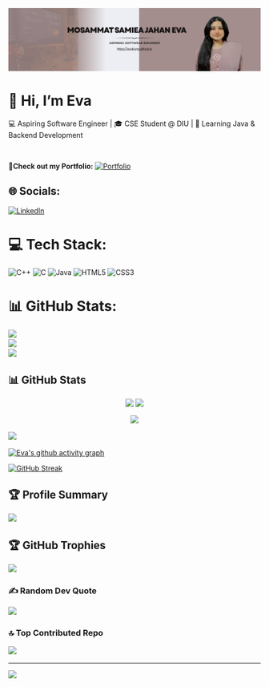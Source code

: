 ![Eva's Banner](./assets/banner.png)

# 👋 Hi, I’m Eva
💻 Aspiring Software Engineer | 🎓 CSE Student @ DIU | 🚀 Learning Java & Backend Development  

<br>

👤**Check out my Portfolio:** [![Portfolio](https://img.shields.io/badge/Portfolio-Evaliuna-blue?style=for-the-badge&logo=github)](https://evaliuna.github.io) 

## 🌐 Socials:
[![LinkedIn](https://img.shields.io/badge/LinkedIn-0077B5?style=for-the-badge&logo=linkedin&logoColor=white)](https://www.linkedin.com/in/samiea-jahan-eva-383678274/)


# 💻 Tech Stack:
![C++](https://img.shields.io/badge/c++-%2300599C.svg?style=for-the-badge&logo=c%2B%2B&logoColor=white) ![C](https://img.shields.io/badge/c-%2300599C.svg?style=for-the-badge&logo=c&logoColor=white) ![Java](https://img.shields.io/badge/java-%23ED8B00.svg?style=for-the-badge&logo=openjdk&logoColor=white) ![HTML5](https://img.shields.io/badge/html5-%23E34F26.svg?style=for-the-badge&logo=html5&logoColor=white) ![CSS3](https://img.shields.io/badge/css3-%231572B6.svg?style=for-the-badge&logo=css3&logoColor=white)
# 📊 GitHub Stats:
![](https://github-readme-stats.vercel.app/api?username=Evaliuna&theme=neon&hide_border=false&include_all_commits=false&count_private=false)<br/>
![](https://nirzak-streak-stats.vercel.app/?user=Evaliuna&theme=neon&hide_border=false)<br/>
![](https://github-readme-stats.vercel.app/api/top-langs/?username=Evaliuna&theme=neon&hide_border=false&include_all_commits=false&count_private=false&layout=compact)

## 📊 GitHub Stats
<p align="center">
  <img src="https://github-readme-stats.vercel.app/api?username=Evaliuna&show_icons=true&theme=tokyonight&rank_icon=github" height="180"/>
  <img src="https://github-readme-stats.vercel.app/api/top-langs/?username=Evaliuna&layout=compact&theme=tokyonight" height="180"/>
</p>

<p align="center">
  <img src="https://streak-stats.demolab.com?user=Evaliuna&theme=tokyonight&hide_border=false" height="180"/>
</p>

[![](https://github-profile-summary-cards.vercel.app/api/cards/profile-details?username=Evaliuna&theme=tokyonight)](https://github.com/vn7n24fzkq/github-profile-summary-cards)

[![Eva's github activity graph](https://github-readme-activity-graph.vercel.app/graph?username=Evaliuna&theme=tokyo-night)](https://github.com/ashutosh00710/github-readme-activity-graph)

[![GitHub Streak](https://github-readme-streak-stats-eight.vercel.app?user=Evaliuna&theme=tokyonight)](https://git.io/streak-stats)


## 🏆 Profile Summary
[![](https://github-profile-summary-cards.vercel.app/api/cards/profile-details?username=Evaliuna&theme=tokyonight)](https://github.com/vn7n24fzkq/github-profile-summary-cards)



## 🏆 GitHub Trophies
![](https://github-profile-trophy.vercel.app/?username=Evaliuna&theme=radical&no-frame=false&no-bg=true&margin-w=4)

### ✍️ Random Dev Quote
![](https://quotes-github-readme.vercel.app/api?type=horizontal&theme=gruvbox)

### 🔝 Top Contributed Repo
![](https://github-contributor-stats.vercel.app/api?username=Evaliuna&limit=5&theme=neon&combine_all_yearly_contributions=true)

---
[![](https://visitcount.itsvg.in/api?id=Evaliuna&icon=4&color=0)](https://visitcount.itsvg.in)
